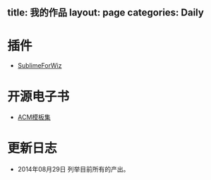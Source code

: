 title: 我的作品
layout: page
categories: Daily
---
# 插件
- [SublimeForWiz](http://github.com/Xuanwo/SublimeForWiz)

# 开源电子书
- [ACM模板集](http://xuanwo.gitbooks.io/acm/)

# 更新日志
- 2014年08月29日 列举目前所有的产出。